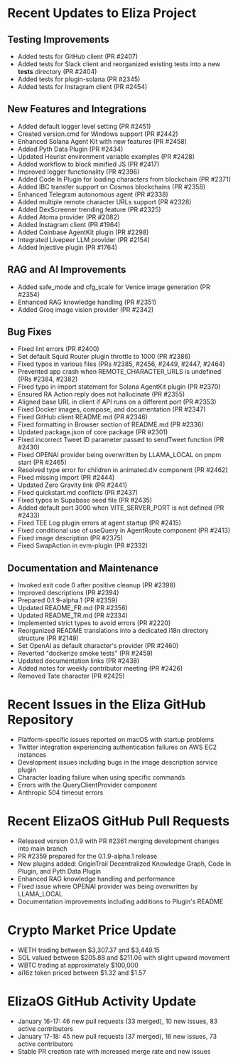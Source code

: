 # Recent Updates to Eliza Project

## Testing Improvements
- Added tests for GitHub client (PR #2407)
- Added tests for Slack client and reorganized existing tests into a new __tests__ directory (PR #2404)
- Added tests for plugin-solana (PR #2345)
- Added tests for Instagram client (PR #2454)

## New Features and Integrations
- Added default logger level setting (PR #2451)
- Created version.cmd for Windows support (PR #2442)
- Enhanced Solana Agent Kit with new features (PR #2458)
- Added Pyth Data Plugin (PR #2434)
- Updated Heurist environment variable examples (PR #2428)
- Added workflow to block minified JS (PR #2417)
- Improved logger functionality (PR #2396)
- Added Code In Plugin for loading characters from blockchain (PR #2371)
- Added IBC transfer support on Cosmos blockchains (PR #2358)
- Enhanced Telegram autonomous agent (PR #2338)
- Added multiple remote character URLs support (PR #2328)
- Added DexScreener trending feature (PR #2325)
- Added Atoma provider (PR #2082)
- Added Instagram client (PR #1964)
- Added Coinbase AgentKit plugin (PR #2298)
- Integrated Livepeer LLM provider (PR #2154)
- Added Injective plugin (PR #1764)

## RAG and AI Improvements
- Added safe_mode and cfg_scale for Venice image generation (PR #2354)
- Enhanced RAG knowledge handling (PR #2351)
- Added Groq image vision provider (PR #2342)

## Bug Fixes
- Fixed lint errors (PR #2400)
- Set default Squid Router plugin throttle to 1000 (PR #2386)
- Fixed typos in various files (PRs #2385, #2456, #2449, #2447, #2464)
- Prevented app crash when REMOTE_CHARACTER_URLS is undefined (PRs #2384, #2382)
- Fixed typo in import statement for Solana AgentKit plugin (PR #2370)
- Ensured RA Action reply does not hallucinate (PR #2355)
- Aligned base URL in client if API runs on a different port (PR #2353)
- Fixed Docker images, compose, and documentation (PR #2347)
- Fixed GitHub client README.md (PR #2346)
- Fixed formatting in Browser section of README.md (PR #2336)
- Updated package.json of core package (PR #2301)
- Fixed incorrect Tweet ID parameter passed to sendTweet function (PR #2430)
- Fixed OPENAI provider being overwritten by LLAMA_LOCAL on pnpm start (PR #2465)
- Resolved type error for children in animated.div component (PR #2462)
- Fixed missing import (PR #2444)
- Updated Zero Gravity link (PR #2441)
- Fixed quickstart.md conflicts (PR #2437)
- Fixed typos in Supabase seed file (PR #2435)
- Added default port 3000 when VITE_SERVER_PORT is not defined (PR #2433)
- Fixed TEE Log plugin errors at agent startup (PR #2415)
- Fixed conditional use of useQuery in AgentRoute component (PR #2413)
- Fixed image description (PR #2375)
- Fixed SwapAction in evm-plugin (PR #2332)

## Documentation and Maintenance
- Invoked exit code 0 after positive cleanup (PR #2398)
- Improved descriptions (PR #2394)
- Prepared 0.1.9-alpha.1 (PR #2359)
- Updated README_FR.md (PR #2356)
- Updated README_TR.md (PR #2334)
- Implemented strict types to avoid errors (PR #2220)
- Reorganized README translations into a dedicated i18n directory structure (PR #2149)
- Set OpenAI as default character's provider (PR #2460)
- Reverted "dockerize smoke tests" (PR #2459)
- Updated documentation links (PR #2438)
- Added notes for weekly contributor meeting (PR #2426)
- Removed Tate character (PR #2425)

# Recent Issues in the Eliza GitHub Repository
- Platform-specific issues reported on macOS with startup problems
- Twitter integration experiencing authentication failures on AWS EC2 instances
- Development issues including bugs in the image description service plugin
- Character loading failure when using specific commands
- Errors with the QueryClientProvider component
- Anthropic 504 timeout errors

# Recent ElizaOS GitHub Pull Requests
- Released version 0.1.9 with PR #2361 merging development changes into main branch
- PR #2359 prepared for the 0.1.9-alpha.1 release
- New plugins added: OriginTrail Decentralized Knowledge Graph, Code In Plugin, and Pyth Data Plugin
- Enhanced RAG knowledge handling and performance
- Fixed issue where OPENAI provider was being overwritten by LLAMA_LOCAL
- Documentation improvements including additions to Plugin's README

# Crypto Market Price Update
- WETH trading between $3,307.37 and $3,449.15
- SOL valued between $205.88 and $211.06 with slight upward movement
- WBTC trading at approximately $100,000
- ai16z token priced between $1.32 and $1.57

# ElizaOS GitHub Activity Update
- January 16-17: 46 new pull requests (33 merged), 10 new issues, 83 active contributors
- January 17-18: 45 new pull requests (37 merged), 16 new issues, 73 active contributors
- Stable PR creation rate with increased merge rate and new issues